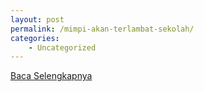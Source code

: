 ```yaml
---
layout: post
permalink: /mimpi-akan-terlambat-sekolah/
categories:
    - Uncategorized
---
```


[Baca Selengkapnya](/05)